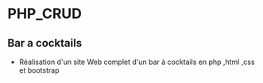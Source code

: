 # PHP_CRUD
## Bar a cocktails
* Réalisation d'un site Web complet d'un bar à cocktails en php ,html ,css et bootstrap
